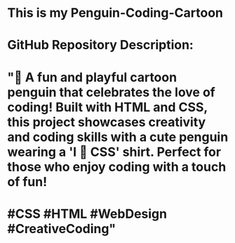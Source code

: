 # This is my Penguin-Coding-Cartoon

# GitHub Repository Description:

# "🐧 A fun and playful cartoon penguin that celebrates the love of coding! Built with HTML and CSS, this project showcases creativity and coding skills with a cute penguin wearing a 'I 💜 CSS' shirt. Perfect for those who enjoy coding with a touch of fun! 

# #CSS #HTML #WebDesign #CreativeCoding"